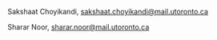 Sakshaat Choyikandi, sakshaat.choyikandi@mail.utoronto.ca

Sharar Noor, sharar.noor@mail.utoronto.ca
